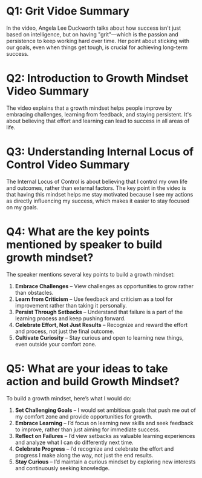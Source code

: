 # Q1: Grit Vidoe Summary

In the video, Angela Lee Duckworth talks about how success isn't just based on intelligence, but on having "grit"—which is the passion and persistence to keep working hard over time. Her point about sticking with our goals, even when things get tough, is crucial for achieving long-term success.

# Q2: Introduction to Growth Mindset Video Summary

The video explains that a growth mindset helps people improve by embracing challenges, learning from feedback, and staying persistent. It's about believing that effort and learning can lead to success in all areas of life.

# Q3: Understanding Internal Locus of Control Video Summary

The Internal Locus of Control is about believing that I control my own life and outcomes, rather than external factors. The key point in the video is that having this mindset helps me stay motivated because I see my actions as directly influencing my success, which makes it easier to stay focused on my goals.

# Q4: What are the key points mentioned by speaker to build growth mindset?

The speaker mentions several key points to build a growth mindset:

1. **Embrace Challenges** – View challenges as opportunities to grow rather than obstacles.
2. **Learn from Criticism** – Use feedback and criticism as a tool for improvement rather than taking it personally.
3. **Persist Through Setbacks** – Understand that failure is a part of the learning process and keep pushing forward.
4. **Celebrate Effort, Not Just Results** – Recognize and reward the effort and process, not just the final outcome.
5. **Cultivate Curiosity** – Stay curious and open to learning new things, even outside your comfort zone.

# Q5: What are your ideas to take action and build Growth Mindset?

To build a growth mindset, here’s what I would do:

1. **Set Challenging Goals** – I would set ambitious goals that push me out of my comfort zone and provide opportunities for growth.
2. **Embrace Learning** – I’d focus on learning new skills and seek feedback to improve, rather than just aiming for immediate success.
3. **Reflect on Failures** – I’d view setbacks as valuable learning experiences and analyze what I can do differently next time.
4. **Celebrate Progress** – I’d recognize and celebrate the effort and progress I make along the way, not just the end results.
5. **Stay Curious** – I’d maintain a curious mindset by exploring new interests and continuously seeking knowledge.
